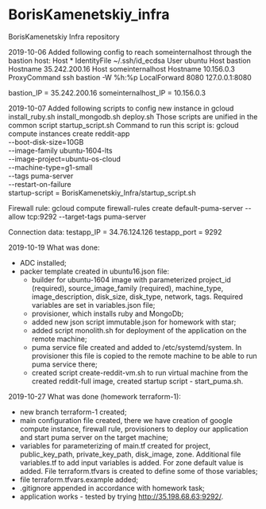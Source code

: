 # BorisKamenetskiy_infra
BorisKamenetskiy Infra repository

2019-10-06
Added following config to reach someinternalhost through the bastion host:
Host *
  IdentityFile ~/.ssh/id_ecdsa
  User ubuntu
Host bastion
  Hostname 35.242.200.16
Host someinternalhost
  Hostname 10.156.0.3
  ProxyCommand ssh bastion -W %h:%p
  LocalForward 8080 127.0.0.1:8080

bastion_IP = 35.242.200.16
someinternalhost_IP = 10.156.0.3

2019-10-07
Added following scripts to config new instance in gcloud
install_ruby.sh
install_mongodb.sh
deploy.sh
Those scripts are unified in the common script startup_script.sh
Command to run this script is:
gcloud compute instances create reddit-app\
  --boot-disk-size=10GB \
  --image-family ubuntu-1604-lts \
  --image-project=ubuntu-os-cloud \
  --machine-type=g1-small \
  --tags puma-server \
  --restart-on-failure \
  startup-script = BorisKamenetskiy_Infra/startup_script.sh

Firewall rule:
gcloud compute firewall-rules create default-puma-server --allow tcp:9292 --target-tags puma-server

Connection data:
testapp_IP = 34.76.124.126
testapp_port = 9292

2019-10-19
What was done:
- ADC installed;
- packer template created in ubuntu16.json file:
  - builder for ubuntu-1604 image with parameterized project_id (required), source_image_family (required), machine_type, image_description, disk_size, disk_type, network, tags. Required variables are set in variables.json file;
  - provisioner, which installs ruby and MongoDb;
  - added new json script immutable.json for homework with star;
  - added script monolith.sh for deployment of the application on the remote machine;
  - puma service file created and added to /etc/systemd/system. In provisioner this file is copied to the remote machine to be able to run puma service there;
  - created script create-reddit-vm.sh to run virtual machine from the created reddit-full image, created startup script - start_puma.sh. 

2019-10-27
What was done (homework terraform-1):
- new branch terraform-1 created;
- main configuration file created, there we have creation of google compute instance, firewall rule, provisioners to deploy our application and start puma server on the target machine;
- variables for parameterizing of main.tf created for project, public_key_path, private_key_path, disk_image, zone. Additional file variables.tf to add input variables is added. For zone default value is added. File terraform.tfvars is created to define some of those variables;
- file terraform.tfvars.example added;
- .gitignore appended in accordance with homework task;
- application works - tested by trying http://35.198.68.63:9292/.

